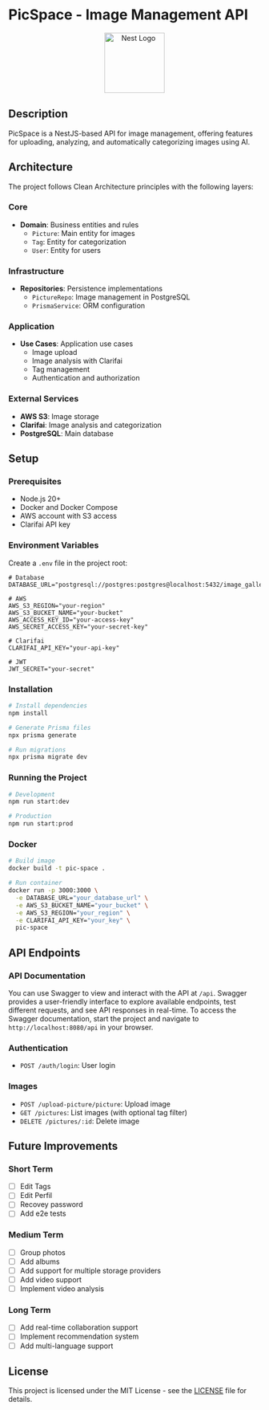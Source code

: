 # PicSpace - Image Management API

<p align="center">
  <img src="https://nestjs.com/img/logo-small.svg" width="120" alt="Nest Logo" />
</p>

## Description

PicSpace is a NestJS-based API for image management, offering features for uploading, analyzing, and automatically categorizing images using AI.

## Architecture

The project follows Clean Architecture principles with the following layers:

### Core

- **Domain**: Business entities and rules
  - `Picture`: Main entity for images
  - `Tag`: Entity for categorization
  - `User`: Entity for users

### Infrastructure

- **Repositories**: Persistence implementations
  - `PictureRepo`: Image management in PostgreSQL
  - `PrismaService`: ORM configuration

### Application

- **Use Cases**: Application use cases
  - Image upload
  - Image analysis with Clarifai
  - Tag management
  - Authentication and authorization

### External Services

- **AWS S3**: Image storage
- **Clarifai**: Image analysis and categorization
- **PostgreSQL**: Main database

## Setup

### Prerequisites

- Node.js 20+
- Docker and Docker Compose
- AWS account with S3 access
- Clarifai API key

### Environment Variables

Create a `.env` file in the project root:

```env
# Database
DATABASE_URL="postgresql://postgres:postgres@localhost:5432/image_gallery"

# AWS
AWS_S3_REGION="your-region"
AWS_S3_BUCKET_NAME="your-bucket"
AWS_ACCESS_KEY_ID="your-access-key"
AWS_SECRET_ACCESS_KEY="your-secret-key"

# Clarifai
CLARIFAI_API_KEY="your-api-key"

# JWT
JWT_SECRET="your-secret"
```

### Installation

```bash
# Install dependencies
npm install

# Generate Prisma files
npx prisma generate

# Run migrations
npx prisma migrate dev
```

### Running the Project

```bash
# Development
npm run start:dev

# Production
npm run start:prod
```

### Docker

```bash
# Build image
docker build -t pic-space .

# Run container
docker run -p 3000:3000 \
  -e DATABASE_URL="your_database_url" \
  -e AWS_S3_BUCKET_NAME="your_bucket" \
  -e AWS_S3_REGION="your_region" \
  -e CLARIFAI_API_KEY="your_key" \
  pic-space
```

## API Endpoints

### API Documentation

You can use Swagger to view and interact with the API at `/api`. Swagger provides a user-friendly interface to explore available endpoints, test different requests, and see API responses in real-time. To access the Swagger documentation, start the project and navigate to `http://localhost:8080/api` in your browser.

### Authentication

- `POST /auth/login`: User login

### Images

- `POST /upload-picture/picture`: Upload image
- `GET /pictures`: List images (with optional tag filter)
- `DELETE /pictures/:id`: Delete image

## Future Improvements

### Short Term

- [ ] Edit Tags
- [ ] Edit Perfil
- [ ] Recovey password
- [ ] Add e2e tests

### Medium Term

- [ ] Group photos
- [ ] Add albums
- [ ] Add support for multiple storage providers
- [ ] Add video support
- [ ] Implement video analysis

### Long Term

- [ ] Add real-time collaboration support
- [ ] Implement recommendation system
- [ ] Add multi-language support

## License

This project is licensed under the MIT License - see the [LICENSE](LICENSE) file for details.
